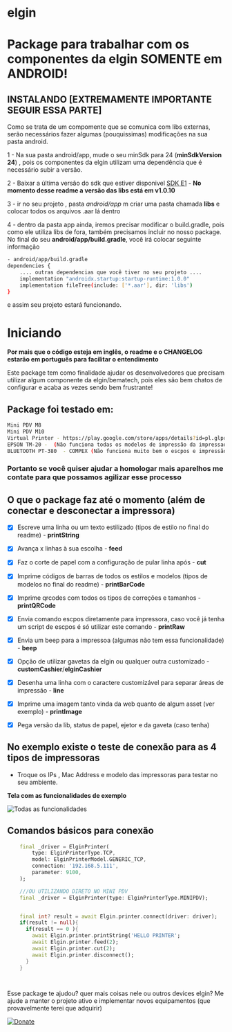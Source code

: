 # elgin
<h1> Package para trabalhar com os componentes da elgin <strong>SOMENTE em ANDROID! </strong></h1>

## INSTALANDO [EXTREMAMENTE IMPORTANTE SEGUIR ESSA PARTE]
Como se trata de um compomente que se comunica com libs externas, serão necessários fazer algumas (pouquissimas) modificações na sua pasta android.

1 - Na sua pasta android/app, mude o seu minSdk para 24 (**minSdkVersion 24**) , pois os componentes da elgin utilizam uma dependência que é necessário subir a versão.

2 - Baixar a última versão do sdk que estiver disponivel [SDK E1](https://github.com/ElginDeveloperCommunity/PDV_Android_M8_M10/blob/9f8f39a340176170e6b011473b49dae19462bded/Bibliotecas/E1_impressora01.04.04_Android.zip) - **No momento desse readme a versão das libs está em v1.0.10**

3 - ir no seu projeto , pasta *android/app* m criar uma pasta chamada **libs** e colocar todos os arquivos .aar lá dentro

4 - dentro da pasta app ainda, iremos precisar modificar o build.gradle, pois como ele utiliza libs de fora, também precisamos incluir no nosso package. No final do seu **android/app/build.gradle**, você irá colocar seguinte informação

```bash
- android/app/build.gradle
dependencies {  
    .... outras dependencias que você tiver no seu projeto ....
    implementation "androidx.startup:startup-runtime:1.0.0"
    implementation fileTree(include: ['*.aar'], dir: 'libs')
}
```
e assim seu projeto estará funcionando.

# Iniciando
**Por mais que o código esteja em inglês, o readme e o CHANGELOG estarão em português para facilitar o entendimento**

Este package tem como finalidade ajudar os desenvolvedores que precisam utilizar algum componente da elgin/bematech, pois eles são bem chatos de configurar e acaba as vezes sendo bem frustrante!


 ## Package foi testado em:
```bash
Mini PDV M8
Mini PDV M10
Virtual Printer - https://play.google.com/store/apps/details?id=pl.glpro.virtualthermalprinter (PAGO)
EPSON TM-20 -  (Não funciona todas os modelos de impressão da impressao, mas aceita o esc pos)
BLUETOOTH PT-380  - COMPEX (Não funciona muito bem o escpos e impressão de imagem)

```
### Portanto se você quiser ajudar a homologar mais aparelhos me contate para que possamos agilizar esse processo   

## O que o package faz até o momento  (além de conectar e desconectar a impressora)


- [x] Escreve uma linha ou um texto estilizado (tipos de estilo no final do readme) -  **printString**
- [x] Avança x linhas à sua escolha - **feed**
- [x] Faz o corte de papel com a configuração de pular linha após - **cut**
- [x] Imprime códigos de barras de todos os estilos e modelos (tipos de modelos no final do readme) - **printBarCode**
- [x] Imprime qrcodes com todos os tipos de correções e tamanhos - **printQRCode**
- [x] Envia comando escpos diretamente para impressora, caso você já tenha um script de escpos é só utilizar este comando  - **printRaw**
- [x] Envia um beep para a impressoa (algumas não tem essa funcionalidade)  - **beep**
- [x] Opção de utilizar gavetas da elgin ou qualquer outra customizado  - **customCashier**/**elginCashier**
- [x] Desenha uma linha com o caractere customizável para separar áreas de impressão  - **line**
- [x] Imprime uma imagem tanto vinda da web quanto de algum asset (ver exemplo) - **printImage**
- [x] Pega versão da lib, status de papel, ejetor e da gaveta (caso tenha) 


## No exemplo existe o teste de conexão para as 4 tipos de impressoras ##
* Troque os IPs , Mac Address e modelo das impressoras para testar no seu ambiente.


**Tela com as funcionalidades de exemplo**
<p align="left">
  <img src="https://marcus.brasizza.com/imagens/example-elgin.png"  
  title="Todas as funcionalidades">
</p>

## Comandos básicos para conexão ##

```dart
    final _driver = ElginPrinter(
        type: ElginPrinterType.TCP,
        model: ElginPrinterModel.GENERIC_TCP,
        connection: '192.168.5.111',
        parameter: 9100,
    );

    ///OU UTILIZANDO DIRETO NO MINI PDV
    final _driver = ElginPrinter(type: ElginPrinterType.MINIPDV);


    final int? result = await Elgin.printer.connect(driver: driver);
    if(result != null){
      if(result == 0 ){
        await Elgin.printer.printString('HELLO PRINTER';
        await Elgin.printer.feed(2);
        await Elgin.printer.cut(2);
        await Elgin.printer.disconnect();
      }
    }

    

```

Esse package te ajudou? quer mais coisas nele ou outros devices elgin? Me ajude a manter o projeto ativo e implementar novos equipamentos (que provavelmente terei que adquirir)

[![Donate](https://img.shields.io/badge/Donate-PayPal-green.svg)](https://www.paypal.com/donate?business=5BMWJ9CYNVDAE&no_recurring=0&currency_code=BRL)
